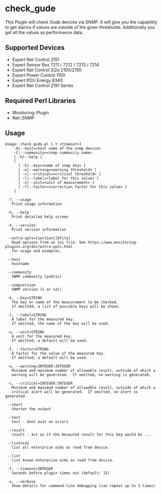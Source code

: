 # check_gude

This Plugin will check Gude devices via SNMP.
It will give you the capability to get alarms if values are outside of the given thresholds.
Additionally you get all the values as performance data.
 
## Supported Devices

* Expert Net Control 2151
* Expert Sensor Box 7211 / 7212 / 7213 / 7214
* Expert Net Control 2i2o 2100/2150
* Expert Power Control 1100
* Expert PDU Energy 8340
* Expert Net Control 2191 Series

## Required Perl Libraries

* Monitoring::Plugin
* Net::SNMP

## Usage

```
Usage: check_gude.pl [-t <timeout>]
    -H|--host=<host name of the snmp device>
    -C|--community=<snmp community name>
    [ -h|--help ]
    [
      [ -k|--key=<name of snmp key> ]
      [ -w|--warning=<warning threshold> ]
      [ -c|--critical=<critical threshold> ]
      [ -l|--label=<label for this value> ]
      [ -u|--unit=<unit of measurement> ]
      [ -f|--factor=<correction factor for this value> ]
    ]

 -?, --usage
   Print usage information

 -h, --help
   Print detailed help screen

 -V, --version
   Print version information

 --extra-opts=[section][@file]
   Read options from an ini file. See https://www.monitoring-plugins.org/doc/extra-opts.html
   for usage and examples.

 --host
   hostname

 --community
   SNMP community (public)

 --snmpversion
   SNMP version (1 or v2c)

 -k, --key=STRING
   The key or name of the measurement to be checked.
   If omitted, a list of possible keys will be shown.

 -l, --label=STRING
   A label for the measured key.
   If omitted, the name of the key will be used.

 -u, --unit=STRING
   A unit for the measured key.
   If omitted, a default will be used.

 -f, --factor=STRING
   A factor for the value of the measured key.
   If omitted, a default will be used.

 -w, --warning=INTEGER:INTEGER
   Minimum and maximum number of allowable result, outside of which a
   warning will be generated.  If omitted, no warning is generated.

 -c, --critical=INTEGER:INTEGER
   Minimum and maximum number of allowable result, outside of which a
   critical alert will be generated.  If omitted, no alert is generated.

 --short
   shorten the output

 --test
   test - dont exit on errors

 --result
   result - act as if the mesaured result for this key would be ...

 --listoids
   list all enterprise oids as read from device.

 --list
   list known enterprise oids as read from device.

 -t, --timeout=INTEGER
   Seconds before plugin times out (default: 15)

 -v, --verbose
   Show details for command-line debugging (can repeat up to 3 times)
```
